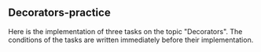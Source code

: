## Decorators-practice
Here is the implementation of three tasks on the topic "Decorators". The conditions of the tasks are written immediately before their implementation.
